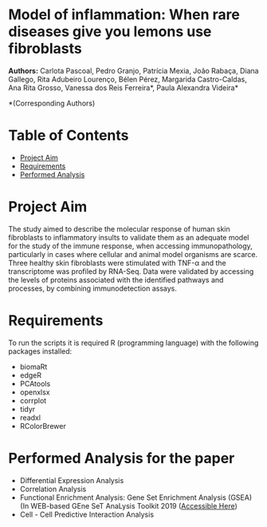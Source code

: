# Model of inflammation: When rare diseases give you lemons use fibroblasts

**Authors:** Carlota Pascoal, Pedro Granjo, Patrícia Mexia, João Rabaça, Diana Gallego, Rita Adubeiro Lourenço, Bélen Pérez, Margarida Castro-Caldas, Ana Rita Grosso, Vanessa dos Reis Ferreira*, Paula Alexandra Videira* 

*(Corresponding Authors)


# Table of Contents

- [Project Aim](#project-aim)
- [Requirements](#requirements)
- [Performed Analysis](#performed-analysis-for-the-paper)

# Project Aim

The study aimed to describe the molecular response of human skin fibroblasts to inflammatory insults to validate them as an adequate model for the study of the immune response, when accessing immunopathology, particularly in cases where cellular and animal model organisms are scarce. Three healthy skin fibroblasts were stimulated with TNF-α and the transcriptome was profiled by RNA-Seq. Data were validated by accessing the levels of proteins associated with the identified pathways and processes, by combining immunodetection assays.


# Requirements

To run the scripts it is required R (programming language) with the following packages installed:

- biomaRt
- edgeR
- PCAtools
- openxlsx
- corrplot
- tidyr
- readxl
- RColorBrewer

# Performed Analysis for the paper

- Differential Expression Analysis
- Correlation Analysis
- Functional Enrichment Analysis: Gene Set Enrichment Analysis (GSEA) (In WEB-based GEne SeT AnaLysis Toolkit 2019 ([Accessible Here](http://www.webgestalt.org/))
- Cell - Cell Predictive Interaction Analysis
